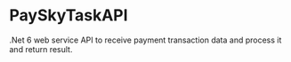 # PaySkyTaskAPI
.Net 6 web service API to receive payment transaction data and process it and return result. 
